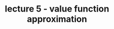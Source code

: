 ---
layout: lecture
title: lecture 5 - value function approximation
course: cs234
permalink: /brain/cs234/value-function-approximation
order: 6
---